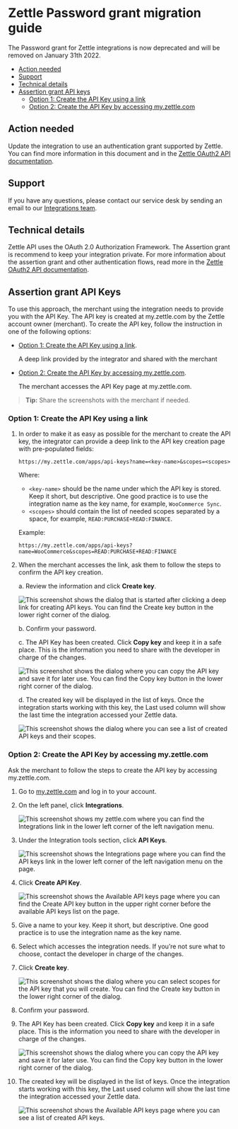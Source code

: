 Zettle Password grant migration guide
===
The Password grant for Zettle integrations is now deprecated and will be removed on January 31th  2022.

* [Action needed](#action-needed)
* [Support](#support)
* [Technical details](#technical-details)
* [Assertion grant API keys](#assertion-grant-api-keys)
  * [Option 1: Create the API Key using a link](#option-1-create-the-api-key-using-a-link)
  * [Option 2: Create the API Key by accessing my.zettle.com](#option-2-create-the-api-key-by-accessing-myzettlecom)

## Action needed
Update the integration to use an authentication grant supported by Zettle. You can find more information in this document and in the [Zettle OAuth2 API documentation](../../authorization.md).

## Support 
If you have any questions, please contact our service desk by sending an email to our [Integrations team](mailto:api@zettle.com). 
 
## Technical details
Zettle API uses the OAuth 2.0 Authorization Framework. The Assertion grant is recommend to keep your integration private. For more information about the assertion grant and other authentication flows, read more in the [Zettle OAuth2 API documentation](../../authorization.md). 

## Assertion grant API Keys
To use this approach, the merchant using the integration needs to provide you with the API Key. The API key is created at my.zettle.com by the Zettle account owner (merchant). To create the API key, follow the instruction in one of the following options:
 
   * [Option 1: Create the API Key using a link](#option-1-create-the-api-key-using-a-link). 
   
     A deep link provided by the integrator and shared with the merchant
   
   * [Option 2: Create the API Key by accessing my.zettle.com](#option-2-create-the-api-key-by-accessing-myzettlecom).
   
     The merchant accesses the API Key page at my.zettle.com.
     
>**Tip:** Share the screenshots with the merchant if needed. 

### Option 1: Create the API Key using a link

1. In order to make it as easy as possible for the merchant to create the API key, the integrator can provide a deep link to the API key creation page with pre-populated fields: 
     
   ```
   https://my.zettle.com/apps/api-keys?name=<key-name>&scopes=<scopes>
   ```
   Where:
   * `<key-name>` should be the name under which the API key is stored. Keep it short, but descriptive. One good practice is to use the integration name as the key name, for example, `WooCommerce Sync`.
   * `<scopes>` should contain the list of needed scopes separated by a space, for example, `READ:PURCHASE+READ:FINANCE`.
   
   Example:
   ```
   https://my.zettle.com/apps/api-keys?name=WooCommerce&scopes=READ:PURCHASE+READ:FINANCE
   ```
2. When the merchant accesses the link, ask them to follow the steps to confirm the API key creation.

   a. Review the information and click **Create key**.
       
      <img id="create-API-keys-from-the-deep-link" src="images/create-API-keys-from-the-deep-link.png" alt="This screenshot shows the dialog that is started after clicking a deep link for creating API keys. You can find the Create key button in the lower right corner of the dialog.">
       
    b. Confirm your password.
    
    c. The API Key has been created. Click **Copy key** and keep it in a safe place. This is the information you need to share with the developer in charge of the changes.
       
      <img id="copy-key" src="images/copy-key.png" alt="This screenshot shows the dialog where you can copy the API key and save it for later use. You can find the Copy key button in the lower right corner of the dialog.">
    
    d. The created key will be displayed in the list of keys. Once the integration starts working with this key, the Last used column will show the last time the integration accessed your Zettle data. 
       
      <img id="available-API-keys" src="images/available-API-keys.png" alt="This screenshot shows the dialog where you can see a list of created API keys and their scopes.">
       
### Option 2: Create the API Key by accessing my.zettle.com
Ask the merchant to follow the steps to create the API key by accessing my.zettle.com.

1. Go to [my.zettle.com](https://my.zettle.com/) and log in to your account. 

2. On the left panel, click **Integrations**.

   <img id="check-integrations-in-my.zettle.com" src="images/check-integrations-in-my.zettle.com.png" alt="This screenshot shows my zettle.com where you can find the Integrations link in the lower left corner of the left navigation menu.">
 
3. Under the Integration tools section, click **API Keys**.

   <img id="API-keys-in-Integration-tools" src="images/API-keys-in-Integration-tools.png" alt="This screenshot shows the Integrations page where you can find the API keys link in the lower left corner of the left navigation menu on the page.">
       
4. Click **Create API Key**.
   
   <img id="create-API-key-dialog" src="images/create-API-key-dialog.png" alt="This screenshot shows the Available API keys page where you can find the Create API key button in the upper right corner before the available API keys list on the page.">
   
5. Give a name to your key. Keep it short, but descriptive. One good practice is to use the integration name as the key name.

6. Select which accesses the integration needs. If you’re not sure what to choose, contact the developer in charge of the changes.
    
7. Click **Create key**.
 
   <img id="select-scopes-create-API-keys-dialog" src="images/select-scopes-create-API-keys-dialog.png" alt="This screenshot shows the dialog where you can select scopes for the API key that you will create. You can find the Create key button in the lower right corner of the dialog.">
   
8. Confirm your password.

9. The API Key has been created. Click **Copy key** and keep it in a safe place. This is the information you need to share with the developer in charge of the changes.
 
   <img id="copy-key" src="images/copy-key.png" alt="This screenshot shows the dialog where you can copy the API key and save it for later use. You can find the Copy key button in the lower right corner of the dialog.">
   
10. The created key will be displayed in the list of keys. Once the integration starts working with this key, the Last used column will show the last time the integration accessed your Zettle data.
 
    <img id="available-API-keys" src="images/available-API-keys.png" alt="This screenshot shows the Available API keys page where you can see a list of created API keys.">
